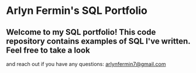 # Arlyn Fermin's SQL Portfolio

## Welcome to my SQL portfolio! This code repository contains examples of SQL I've written. Feel free to take a look
and reach out if you have any questions:
arlynfermin7@gmail.com 
